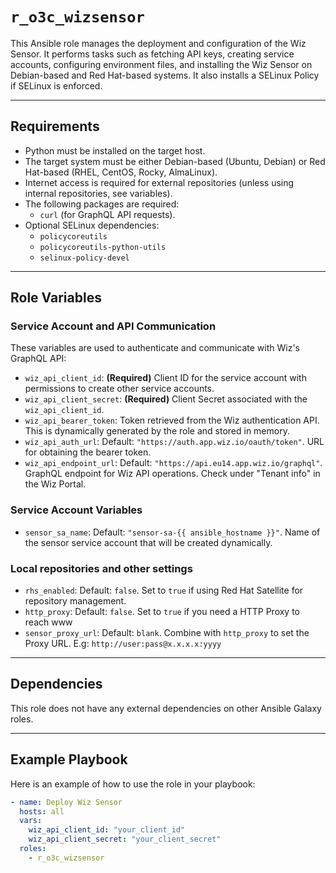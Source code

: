 # `r_o3c_wizsensor`

This Ansible role manages the deployment and configuration of the Wiz Sensor. It performs tasks such as fetching API keys, creating service accounts, configuring environment files, and installing the Wiz Sensor on Debian-based and Red Hat-based systems. It also installs a SELinux Policy if SELinux is enforced.

---

## Requirements

- Python must be installed on the target host.
- The target system must be either Debian-based (Ubuntu, Debian) or Red Hat-based (RHEL, CentOS, Rocky, AlmaLinux).
- Internet access is required for external repositories (unless using internal repositories, see variables).
- The following packages are required:
  - `curl` (for GraphQL API requests).
- Optional SELinux dependencies:
  - `policycoreutils`
  - `policycoreutils-python-utils`
  - `selinux-policy-devel`
---

## Role Variables

### Service Account and API Communication
These variables are used to authenticate and communicate with Wiz's GraphQL API:

- `wiz_api_client_id`: **(Required)** Client ID for the service account with permissions to create other service accounts.
- `wiz_api_client_secret`: **(Required)** Client Secret associated with the `wiz_api_client_id`.
- `wiz_api_bearer_token`: Token retrieved from the Wiz authentication API. This is dynamically generated by the role and stored in memory.
- `wiz_api_auth_url`: Default: `"https://auth.app.wiz.io/oauth/token"`. URL for obtaining the bearer token.
- `wiz_api_endpoint_url`: Default: `"https://api.eu14.app.wiz.io/graphql"`. GraphQL endpoint for Wiz API operations. Check under "Tenant info" in the Wiz Portal.

### Service Account Variables
- `sensor_sa_name`: Default: `"sensor-sa-{{ ansible_hostname }}"`. Name of the sensor service account that will be created dynamically.

### Local repositories and other settings
- `rhs_enabled`: Default: `false`. Set to `true` if using Red Hat Satellite for repository management.
- `http_proxy`: Default: `false`. Set to `true` if you need a HTTP Proxy to reach www
- `sensor_proxy_url`: Default: `blank`. Combine with `http_proxy` to set the Proxy URL. E.g: `http://user:pass@x.x.x.x:yyyy`
---

## Dependencies

This role does not have any external dependencies on other Ansible Galaxy roles.

---

## Example Playbook

Here is an example of how to use the role in your playbook:

```yaml
- name: Deploy Wiz Sensor
  hosts: all
  vars:
    wiz_api_client_id: "your_client_id"
    wiz_api_client_secret: "your_client_secret"
  roles:
    - r_o3c_wizsensor

